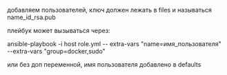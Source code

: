 добавляем пользователей, ключ должен лежать в files и называться name_id_rsa.pub

плейбук может вызываться через:

ansible-playbook -i host role.yml -- extra-vars "name=имя_пользователя" --extra-vars "group=docker,sudo"

или без доп переменной, имя пользователя добавлено в defaults
